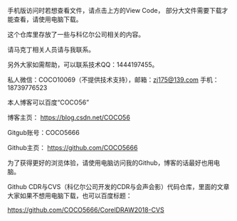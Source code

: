 手机版访问时若想查看文件，请点击上方的View Code，
部分大文件需要下载才能查看，请使用电脑下载。

这个仓库里存放了一些与科亿尔公司相关的内容。

请马克丁相关人员请与我联系。

另外大家如需帮助，可以联系技术QQ：1444197455。

私人微信：COCO10069（不提供技术支持），邮箱：zj175@139.com
手机：18739776523

本人博客可以百度“COCO56”

博客主页：
https://blog.csdn.net/COCO56

Gitgub账号：COCO5666

Github主页：
https://github.com/COCO5666

为了获得更好的浏览体验，请使用电脑访问我的Github，博客的话最好也用电脑。

Github CDR与CVS（科亿尔公司开发的CDR与会声会影）代码仓库，里面的文章大家如果不想用电脑下载，也可以百度标题：

https://github.com/COCO5666/CorelDRAW2018-CVS
